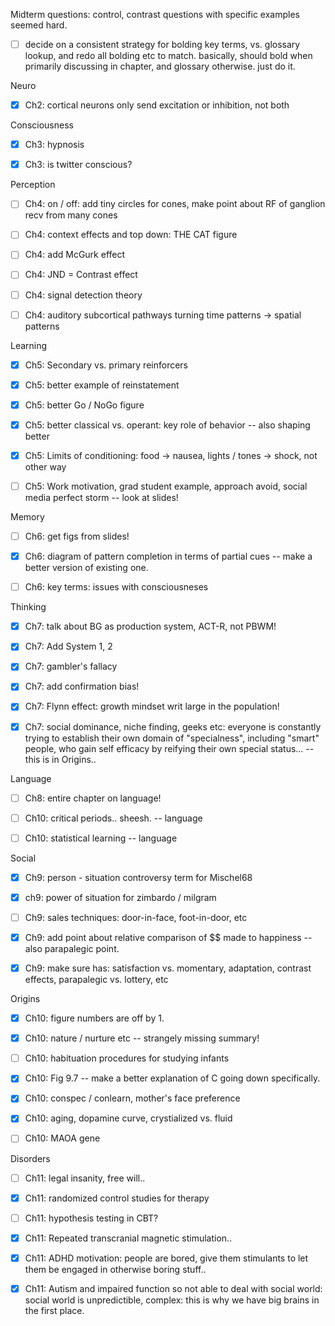 Midterm questions: control, contrast questions with specific examples seemed hard.

* [ ] decide on a consistent strategy for bolding key terms, vs. glossary lookup, and redo all bolding etc to match.  basically, should bold when primarily discussing in chapter, and glossary otherwise.  just do it.

Neuro

* [X] Ch2: cortical neurons only send excitation or inhibition, not both

Consciousness

* [X] Ch3: hypnosis

* [X] Ch3: is twitter conscious?

Perception

* [ ] Ch4: on / off: add tiny circles for cones, make point about RF of ganglion recv from many cones

* [ ] Ch4: context effects and top down: THE CAT figure

* [ ] Ch4: add McGurk effect

* [ ] Ch4: JND = Contrast effect

* [ ] Ch4: signal detection theory

* [ ] Ch4: auditory subcortical pathways turning time patterns -> spatial patterns

Learning

* [X] Ch5: Secondary vs. primary reinforcers

* [X] Ch5: better example of reinstatement 

* [X] Ch5: better Go / NoGo figure

* [X] Ch5: better classical vs. operant: key role of behavior -- also shaping better

* [X] Ch5: Limits of conditioning: food -> nausea, lights / tones -> shock, not other way

* [ ] Ch5: Work motivation, grad student example, approach avoid, social media perfect storm -- look at slides!

Memory

* [ ] Ch6: get figs from slides!

* [X] Ch6: diagram of pattern completion in terms of partial cues -- make a better version of existing one.

* [ ] Ch6: key terms: issues with consciousneses

Thinking

* [X] Ch7: talk about BG as production system, ACT-R, not PBWM!

* [X] Ch7: Add System 1, 2 

* [X] Ch7: gambler's fallacy

* [X] Ch7: add confirmation bias!

* [X] Ch7: Flynn effect: growth mindset writ large in the population!

* [X] Ch7: social dominance, niche finding, geeks etc: everyone is constantly trying to establish their own domain of "specialness", including "smart" people, who gain self efficacy by reifying their own special status... -- this is in Origins..

Language

* [ ] Ch8: entire chapter on language!

* [ ] Ch10: critical periods.. sheesh. -- language

* [ ] Ch10: statistical learning  -- language

Social

* [X] Ch9: person - situation controversy term for Mischel68

* [X] ch9: power of situation for zimbardo / milgram

* [ ] Ch9: sales techniques: door-in-face, foot-in-door, etc

* [X] Ch9: add point about relative comparison of $$ made to happiness -- also parapalegic point.

* [X] Ch9: make sure has: satisfaction vs. momentary, adaptation, contrast effects, parapalegic vs. lottery, etc

Origins

* [X] Ch10: figure numbers are off by 1.

* [X] Ch10: nature / nurture etc -- strangely missing summary!

* [ ] Ch10: habituation procedures for studying infants

* [X] Ch10: Fig 9.7 -- make a better explanation of C going down specifically.

* [X] Ch10: conspec / conlearn, mother's face preference

* [X] Ch10: aging, dopamine curve, crystialized vs. fluid

* [ ] Ch10: MAOA gene

Disorders

* [ ] Ch11: legal insanity, free will..

* [X] Ch11: randomized control studies for therapy

* [ ] Ch11: hypothesis testing in CBT?

* [X] Ch11: Repeated transcranial magnetic stimulation..

* [X] Ch11: ADHD motivation: people are bored, give them stimulants to let them be engaged in otherwise boring stuff..

* [X] Ch11: Autism and impaired function so not able to deal with social world: social world is unpredictible, complex: this is why we have big brains in the first place.

